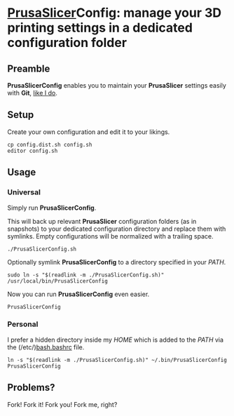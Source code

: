 <!-- Copyright (c) 2022-2025 Ralf Grawunder -->

# [PrusaSlicer](https://github.com/prusa3d/PrusaSlicer)Config: manage your 3D printing settings in a dedicated configuration folder

## Preamble

**PrusaSlicerConfig** enables you to maintain your **PrusaSlicer** settings easily with **Git**,
[like I do](https://github.com/R2-G2/PrusaSlicer.config).

## Setup

Create your own configuration and edit it to your likings.

```shell
cp config.dist.sh config.sh
editor config.sh
```

## Usage

### Universal

Simply run **PrusaSlicerConfig**.

This will back up relevant **PrusaSlicer** configuration folders (as in snapshots) to your dedicated configuration
directory and replace them with symlinks. Empty configurations will be normalized with a trailing space.

```shell
./PrusaSlicerConfig.sh
```

Optionally symlink **PrusaSlicerConfig** to a directory specified in your *PATH*.

```shell
sudo ln -s "$(readlink -m ./PrusaSlicerConfig.sh)" /usr/local/bin/PrusaSlicerConfig
```

Now you can run **PrusaSlicerConfig** even easier.

```shell
PrusaSlicerConfig
```

### Personal

I prefer a hidden directory inside my *HOME* which is added to the *PATH* via the
(/etc/)[bash.bashrc](https://gist.github.com/R2-G2/b71248030139bc9648b4b712e25621d5#file-bash-bashrc-ubuntu-sh-L83)
file.

```shell
ln -s "$(readlink -m ./PrusaSlicerConfig.sh)" ~/.bin/PrusaSlicerConfig
PrusaSlicerConfig
```

## Problems?

Fork! Fork it! Fork you! Fork me, right?
